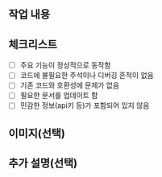 ## 작업 내용

## 체크리스트

- [ ] 주요 기능이 정상적으로 동작함
- [ ] 코드에 불필요한 주석이나 디버깅 흔적이 없음
- [ ] 기존 코드와 호환성에 문제가 없음
- [ ] 필요한 문서를 업데이트 함
- [ ] 민감한 정보(api키 등)가 포함되어 있지 않음

## 이미지(선택)

## 추가 설명(선택)
